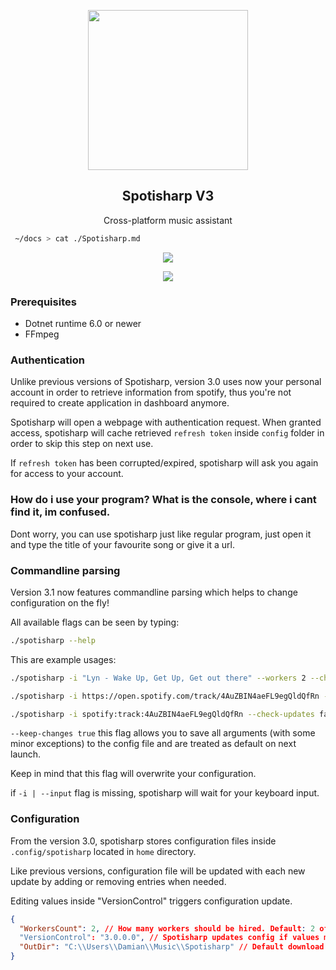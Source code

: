 <p align=center>
    <img height=256 src=".github/images/spotisharpv3icon.png">
</p>

<h2 align=center>Spotisharp V3</h2>
<p align=center>Cross-platform music assistant</p>

```zsh
 ~/docs > cat ./Spotisharp.md
```

<p align=center>
    <img src=".github/images/screenshot1.png">
</p>

<p align=center>
    <img src=".github/images/screenshot2.png">
</p>

### Prerequisites
 - Dotnet runtime 6.0 or newer
 - FFmpeg

### Authentication

Unlike previous versions of Spotisharp, version 3.0 uses now your personal account in order to retrieve information from spotify, thus you're not required to create application in dashboard anymore.

Spotisharp will open a webpage with authentication request. When granted access, spotisharp will cache retrieved `refresh token` inside `config` folder in order to skip this step on next use.

If `refresh token` has been corrupted/expired, spotisharp will ask you again for access to your account.


### How do i use your program? What is the console, where i cant find it, im confused.

Dont worry, you can use spotisharp just like regular program, just open it and type the title of your favourite song or give it a url.


### Commandline parsing

Version 3.1 now features commandline parsing which helps to change configuration on the fly!

All available flags can be seen by typing:

```bash
./spotisharp --help
```

This are example usages:

```zsh
./spotisharp -i "Lyn - Wake Up, Get Up, Get out there" --workers 2 --check-updates true -o "C:\\Users\\user\\Music\\Spotisharp"
```

```zsh
./spotisharp -i https://open.spotify.com/track/4AuZBIN4aeFL9egQldQfRn --workers 4 --check-updates false"
```

```zsh
./spotisharp -i spotify:track:4AuZBIN4aeFL9egQldQfRn --check-updates false"
```

`--keep-changes true` this flag allows you to save all arguments (with some minor exceptions) to the config file and are treated as default on next launch.

Keep in mind that this flag will overwrite your configuration.

if `-i | --input` flag is missing, spotisharp will wait for your keyboard input.


### Configuration

From the version 3.0, spotisharp stores configuration files inside `.config/spotisharp` located in `home` directory.

Like previous versions, configuration file will be updated with each new update by adding or removing entries when needed.

Editing values inside "VersionControl" triggers configuration update.
```json
{
  "WorkersCount": 2, // How many workers should be hired. Default: 2 of 4
  "VersionControl": "3.0.0.0", // Spotisharp updates config if values mismatch with app version
  "OutDir": "C:\\Users\\Damian\\Music\\Spotisharp" // Default download dir
}
```

